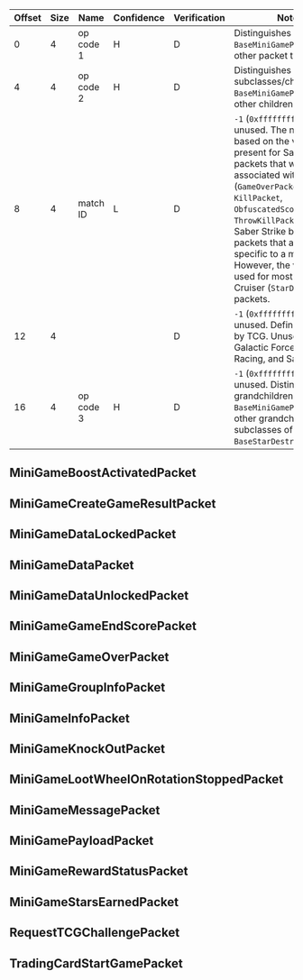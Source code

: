 | Offset | Size | Name | Confidence | Verification | Notes |
| ---- | ---- | ---- | ---- | ---- | ---- |
| 0 | 4 | op code 1 | H | D | Distinguishes `BaseMiniGamePacket` from other packet types. |
| 4 | 4 | op code 2 | H | D | Distinguishes subclasses/children of `BaseMiniGamePacket` from other children. |
| 8 | 4 | match ID | L | D | `-1`  (`0xffffffff`) when unused. The name is based on the value being present for Saber Strike packets that would be associated with a match (`GameOverPacket`, `KillPacket`, `ObfuscatedScorePacket`, `ThrowKillPacket`) and not Saber Strike boost packets that are not specific to a match. However, the value `0` is used for most Attack Cruiser (`StarDestroyer`) packets. |
| 12 | 4 |  |  | D | `-1` (`0xffffffff`) when unused. Definitely used by TCG. Unused by Galactic Forces, Speeder Racing, and Saber Strike. |
| 16 | 4 | op code 3 | H | D | `-1` (`0xffffffff`) when unused. Distinguishes grandchildren of `BaseMiniGamePacket` from other grandchildren (ex: subclasses of `BaseStarDestroyerPacket`). |
## MiniGameBoostActivatedPacket

## MiniGameCreateGameResultPacket

## MiniGameDataLockedPacket

## MiniGameDataPacket

## MiniGameDataUnlockedPacket

## MiniGameGameEndScorePacket

## MiniGameGameOverPacket

## MiniGameGroupInfoPacket

## MiniGameInfoPacket

## MiniGameKnockOutPacket

## MiniGameLootWheelOnRotationStoppedPacket

## MiniGameMessagePacket

## MiniGamePayloadPacket

## MiniGameRewardStatusPacket

## MiniGameStarsEarnedPacket

## RequestTCGChallengePacket

## TradingCardStartGamePacket
